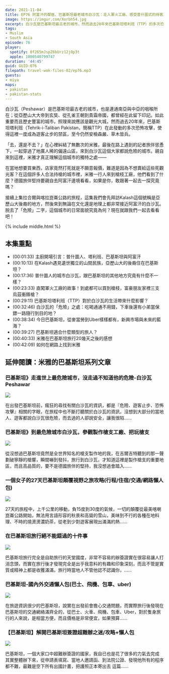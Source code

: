 ```yaml
---
date: 2021-11-04
title: EP76 阿富汗的鄰居、巴基斯坦最老城市白沙瓦：走入軍火工廠、感受普什圖式的待客之道 ft. 米雅愛旅行
image: https://imgur.com/Xorbh54.jpg
excerpt: 白沙瓦是巴基斯坦最古老的城市，然而過去20年來巴基斯坦塔利班（TTP）的多次恐怖攻擊，使得這裡一度成為遊客止步的禁區。猶豫許久的米雅，最後在旅伴慫恿下來到這裡。脱去了「危險」二字，這個城市的日常面貌究竟為何？現在就跟我們一起去看看吧！
tags:
- Muslim
- South Asia
episode: 76
player:
  spotify: 0f265mJspZ6bUrz12jOp3t
  apple: 1000540799747
duration: '44:45'
guid: GUID-076
filepath: travel-wok-files-02/ep76.mp3
guests:
- miya
maps:
- pakistan
- pakistan-stats
---
```


白沙瓦（Peshawar）是巴基斯坦最古老的城市，也是連通南亞與中亞的咽喉所在；從亞歷山大大帝到玄奘、從孔雀王朝到貴霜帝國，都曾經在此留下印記。如此重要而且歷史豐富的城市，照理來說應該是觀光大城，然而過去20年來，巴基斯坦塔利班（Tehrik-i-Taliban Pakistan，簡稱TTP）在此發動的多次恐怖攻擊，使得這裡一度成為遊客止步的禁區，至今仍然安檢森嚴、草木皆兵。

「去，還是不去？」在心裡糾結了無數次的米雅，最後在路上遇到的記者旅伴慫恿下，一起穿過了地廣人稀的偏遠山區，來到白沙瓦這個大家都說危險的城市。親自來到這裡，米雅才真正理解這個城市的獨特之處——

在當地想要買東西，店家竟然打死就是不願意報價，難道是因為不想賣給這些死觀光客？在這個許多人合法持槍的城市裡，米雅一行人來到槍枝工廠，他們看到了什麼？德國旅伴堅持要親自去阿富汗邊境看看，如果是你，敢跟著一起去一探究竟嗎？

接續上集拉合爾與喀拉崑崙公路的旅程，這集我們會先拜訪Kalash這個號稱是亞歷山大後裔的地方，然後來到無論在文化還是地理上都非常接近阿富汗的白沙瓦。脱去了「危險」二字，這個城市的日常面貌究竟為何？現在就跟我們一起去看看吧！

{% include middle.html %}

## 本集重點

* (00:01:33) 主廚開場引言：普什圖人、塔利班、巴基斯坦與阿富汗
* (00:10:13) 在Kalash遇見遺世獨立的山間民族，亞歷山大的後裔住在巴基斯坦？
* (00:17:36) 普什圖人的城市白沙瓦，跟巴基斯坦的其他地方究竟有什麼不一樣？
* (00:23:33) 直闖軍火工廠的故事！到處都可以買到槍枝，富豪朋友家裡三支烏茲衝鋒槍？
* (00:29:11) 巴基斯坦塔利班（TTP）對於白沙瓦的生活帶來什麼影響？
* (00:32:46) 白沙瓦的「危險」之處：吃喝通通不用錢，下車後還有小弟當保鏢一路隨行到目的地？
* (00:38:34) 今日巴基斯坦，從麥當勞到Uber樣樣都有，新興市場與未來的藍海？
* (00:39:27) 巴基斯坦適合什麼類型的旅人？
* (00:40:33) 米雅在巴基斯坦旅行20幾天之後的感想
* (00:42:09) 如何在網路上找到米雅

## 延伸閱讀：米雅的巴基斯坦系列文章

### 巴基斯坦》走進世上最危險城市，沒走過不知道他的危險-白沙瓦Peshawar

[![](https://i3.zi.org.tw/miyastravel/2021/06/1624782321-9086e0e890d77102655f1ab5175b2d07-1105x829.jpg)](https://miyastravel.com/blog/post/pakistan-peshawar)

在出發巴基斯坦前，瘋狂的尋找有關白沙瓦的資訊，都是『危險、遊客止步、恐怖攻擊』相關的字眼，在旅程中也不斷打聽關於白沙瓦的資訊，沒想到大部分的當地人、遊客都說白沙瓦很危險，而去過的人卻說安全，讓我很陷……

### 巴基斯坦》到最危險城市白沙瓦，參觀製作槍支工廠、把玩槍支

[![](https://i3.zi.org.tw/miyastravel/2021/06/1624734323-f539a39051664d90b9b819a706febc56-1105x829.jpg)](https://miyastravel.com/blog/post/peshawargun)

從沒想過巴基斯坦竟然是全世界知名的槍支製作地的我，在吉爾吉特聽到的那一聲劃破寧靜的槍響，瞬間嚇到發抖，旅行到白沙瓦，才知道這裡是製作槍支的重要地區，而且高品質的，要不是德國旅伴的堅持，我沒想過會踏入……

### 一個女子的27天巴基斯坦顛覆視野之旅攻略(行程/住宿/交通/網路懶人包)

[![](https://i3.zi.org.tw/miyastravel/2021/07/1626613097-1740c594c250ebf848eb93a00e15c7f6-1105x699.jpg)](https://miyastravel.com/blog/post/pakistan27days)

27天的旅程中，上千公里的移動，負15度到30度的氣候，一切的顛覆從最美喀喇崑崙公路開始，無法用言語形容的秋景和高聳的雪山，美味到不行的各種在地料理、不時的燒燙燙濃奶茶，從老到少對遊客展現出滿滿的熱……

### 在巴基斯坦旅行絕不能錯過的十件事

[![](https://i3.zi.org.tw/miyastravel/2021/06/1624092152-42a2904670d7984400872fedd5576497-1105x777.jpg)](https://miyastravel.com/blog/post/pakistan10things)

巴基斯坦旅行完全是自助旅行的天堂國度，非常不容易的辦簽證實在很容易讓人打消念頭，而實在旅行後才發現完全是出乎我意料的有趣和印象深刻，而且不管是實質或精神上都是收獲滿滿，旅行時當地人不管他認不認識你，……

### 巴基斯坦-國內外交通懶人包(巴士、飛機、包車、uber)

[![](https://i3.zi.org.tw/miyastravel/2021/06/1624732036-a5fbb480383f40b5532064c231a99d14-1105x777.jpg)](https://miyastravel.com/blog/post/pakistan_transportation)

在旅遊資訊很少的巴基斯坦，說實在出發前會擔心交通問題，而實際旅行後發現在巴基斯坦的交通網絡滿齊全的，從巴士、火車、飛機、包車、Uber，對於隻身旅行的人來說，是相當方便，而且價格是非常便宜，如果預算……

### 【巴基斯坦】解開巴基斯坦簽證超難辦之迷/攻略+懶人包

[![](https://miyastravel.com/wp-content/uploads/2021/05/1621420386-5b8aa17eac901a93a1cd3ae594cb9f0c.jpg)](https://miyastravel.com/blog/post/35653246)

巴基斯坦，一個大家口中超難辦簽證的國家，我自已也是花了很多的力氣去完成 其實整體辦下來，從申請表填寫、當地人邀請函、到法院公證、發現他所有的程序都不難，最難是空下所有出國計畫，把護照正本寄出去 這篇……
